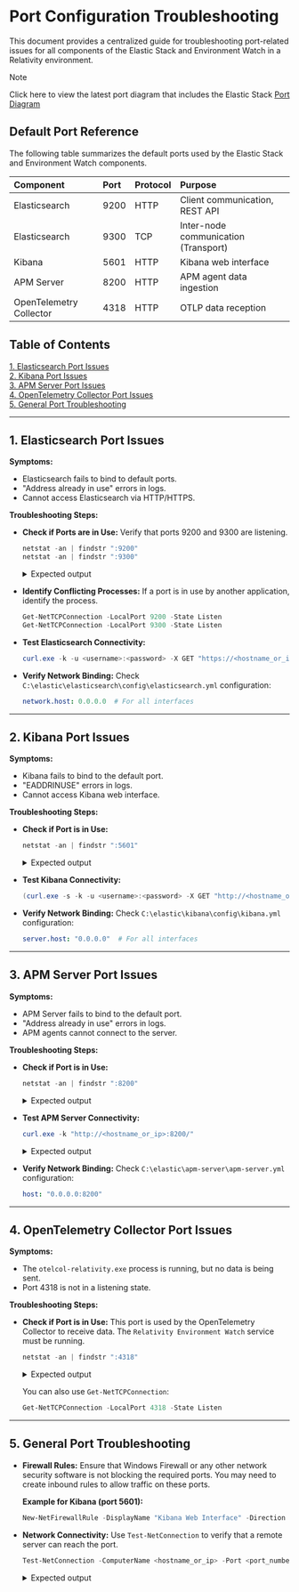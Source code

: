# Port Configuration Troubleshooting

This document provides a centralized guide for troubleshooting port-related issues for all components of the Elastic Stack and Environment Watch in a Relativity environment.

> [!NOTE]
> Click here to view the latest port diagram that includes the Elastic Stack [Port Diagram](../environment-watch/port-diagram.md)

## Default Port Reference

The following table summarizes the default ports used by the Elastic Stack and Environment Watch components.

| Component | Port | Protocol | Purpose |
| :--- | :--- | :--- | :--- |
| Elasticsearch | 9200 | HTTP | Client communication, REST API |
| Elasticsearch | 9300 | TCP | Inter-node communication (Transport) |
| Kibana | 5601 | HTTP | Kibana web interface |
| APM Server | 8200 | HTTP | APM agent data ingestion |
| OpenTelemetry Collector | 4318 | HTTP | OTLP data reception |

## Table of Contents

  [1. Elasticsearch Port Issues](#1-elasticsearch-port-issues) <br>
  [2. Kibana Port Issues](#2-kibana-port-issues) <br>
  [3. APM Server Port Issues](#3-apm-server-port-issues)<br>
  [4. OpenTelemetry Collector Port Issues](#4-opentelemetry-collector-port-issues) <br>
  [5. General Port Troubleshooting](#5-general-port-troubleshooting)<br>

---

## 1. Elasticsearch Port Issues

**Symptoms:**
- Elasticsearch fails to bind to default ports.
- "Address already in use" errors in logs.
- Cannot access Elasticsearch via HTTP/HTTPS.

**Troubleshooting Steps:**

* **Check if Ports are in Use:**
  Verify that ports 9200 and 9300 are listening.
  ```powershell
  netstat -an | findstr ":9200"
  netstat -an | findstr ":9300"
  ```
  <details>
  <summary>Expected output</summary>

  ```
  TCP    0.0.0.0:9200           0.0.0.0:0              LISTENING
  TCP    0.0.0.0:9300           0.0.0.0:0              LISTENING
  ```
  </details>

* **Identify Conflicting Processes:**
  If a port is in use by another application, identify the process.
  ```powershell
  Get-NetTCPConnection -LocalPort 9200 -State Listen
  Get-NetTCPConnection -LocalPort 9300 -State Listen
  ```

* **Test Elasticsearch Connectivity:**
  ```powershell
  curl.exe -k -u <username>:<password> -X GET "https://<hostname_or_ip>:9200/"
  ```

* **Verify Network Binding:**
  Check `C:\elastic\elasticsearch\config\elasticsearch.yml` configuration:
  ```yaml
  network.host: 0.0.0.0  # For all interfaces
  ```

---

## 2. Kibana Port Issues

**Symptoms:**
- Kibana fails to bind to the default port.
- "EADDRINUSE" errors in logs.
- Cannot access Kibana web interface.

**Troubleshooting Steps:**

* **Check if Port is in Use:**
  ```powershell
  netstat -an | findstr ":5601"
  ```
  <details>
  <summary>Expected output</summary>

  ```
  TCP    0.0.0.0:5601           0.0.0.0:0              LISTENING
  ```
  </details>

* **Test Kibana Connectivity:**
  ```powershell
  (curl.exe -s -k -u <username>:<password> -X GET "http://<hostname_or_ip>:5601/api/status" | ConvertFrom-Json).status.overall | ConvertTo-Json -Depth 10
  ```

* **Verify Network Binding:**
  Check `C:\elastic\kibana\config\kibana.yml` configuration:
  ```yaml
  server.host: "0.0.0.0"  # For all interfaces
  ```

---

## 3. APM Server Port Issues

**Symptoms:**
- APM Server fails to bind to the default port.
- "Address already in use" errors in logs.
- APM agents cannot connect to the server.

**Troubleshooting Steps:**

* **Check if Port is in Use:**
  ```powershell
  netstat -an | findstr ":8200"
  ```
  <details>
  <summary>Expected output</summary>

  ```
  TCP    0.0.0.0:8200           0.0.0.0:0              LISTENING
  ```
  </details>

* **Test APM Server Connectivity:**
  ```powershell
  curl.exe -k "http://<hostname_or_ip>:8200/"
  ```
  <details>
  <summary>Expected output</summary>

  ```json
  {
    "build_date": "...",
    "build_sha": "...",
    "publish_ready": true,
    "version": "8.17.3"
  }
  ```
  </details>

* **Verify Network Binding:**
  Check `C:\elastic\apm-server\apm-server.yml` configuration:
  ```yaml
  host: "0.0.0.0:8200"
  ```

---

## 4. OpenTelemetry Collector Port Issues

**Symptoms:**
- The `otelcol-relativity.exe` process is running, but no data is being sent.
- Port 4318 is not in a listening state.

**Troubleshooting Steps:**

* **Check if Port is in Use:**
  This port is used by the OpenTelemetry Collector to receive data. The `Relativity Environment Watch` service must be running.
  ```powershell
  netstat -an | findstr ":4318"
  ```
  <details>
  <summary>Expected output</summary>

  ```
  TCP    0.0.0.0:4318           0.0.0.0:0              LISTENING
  ```
  </details>

  You can also use `Get-NetTCPConnection`:
  ```powershell
  Get-NetTCPConnection -LocalPort 4318 -State Listen
  ```

---

## 5. General Port Troubleshooting

* **Firewall Rules:**
  Ensure that Windows Firewall or any other network security software is not blocking the required ports. You may need to create inbound rules to allow traffic on these ports.

  **Example for Kibana (port 5601):**
  ```powershell
  New-NetFirewallRule -DisplayName "Kibana Web Interface" -Direction Inbound -Protocol TCP -LocalPort 5601 -Action Allow
  ```

* **Network Connectivity:**
  Use `Test-NetConnection` to verify that a remote server can reach the port.
  ```powershell
  Test-NetConnection -ComputerName <hostname_or_ip> -Port <port_number>
  ```
  <details>
  <summary>Expected output</summary>

  ```
  ComputerName     : <hostname_or_ip>
  RemoteAddress    : <ip>
  RemotePort       : <port_number>
  TcpTestSucceeded : True
  ```
  </details>
